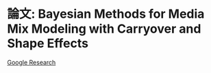 # 論文: Bayesian Methods for Media Mix Modeling with Carryover and Shape Effects
[Google Research](https://research.google/pubs/bayesian-methods-for-media-mix-modeling-with-carryover-and-shape-effects/)